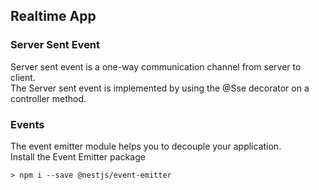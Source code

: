 ## Realtime App 
### Server Sent Event
Server sent event is a one-way communication channel from server to client.    
The Server sent event is implemented by using the @Sse decorator on a controller method.  

### Events
The event emitter module helps you to decouple your application.  
Install the Event Emitter package 
```
> npm i --save @nestjs/event-emitter
```